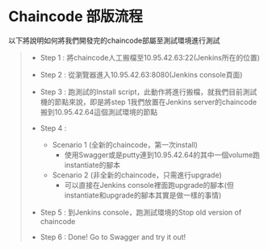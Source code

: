 # Chaincode 部版流程

以下將說明如何將我們開發完的chaincode部屬至測試環境進行測試

> * Step 1 : 將chaincode人工搬檔至10.95.42.63:22\(Jenkins所在的位置\)
>
> * Step 2 : 從瀏覽器進入10.95.42.63:8080\(Jenkins console頁面\)
>
> * Step 3 : 跑測試的Install script，此動作將進行搬檔，就我們目前測試機的節點來說，即是將step 1我們放置在Jenkins server的chaincode搬到10.95.42.64這個測試環境的節點
>
> * Step 4 :
>
>   * Scenario 1 \(全新的chaincode，第一次install\)
>     * 使用Swagger或是putty連到10.95.42.64的其中一個volume跑instantiate的腳本
>   * Scenario 2 \(非全新的chaincode，只需進行upgrade\)
>     * 可以直接在Jenkins console裡面跑upgrade的腳本\(但instantiate和upgrade的腳本其實是做一樣的事情\)
>
> * Step 5 : 到Jenkins console，跑測試環境的Stop old version of chaincode
>
> * Step 6 : Done! Go to Swagger and try it out!



